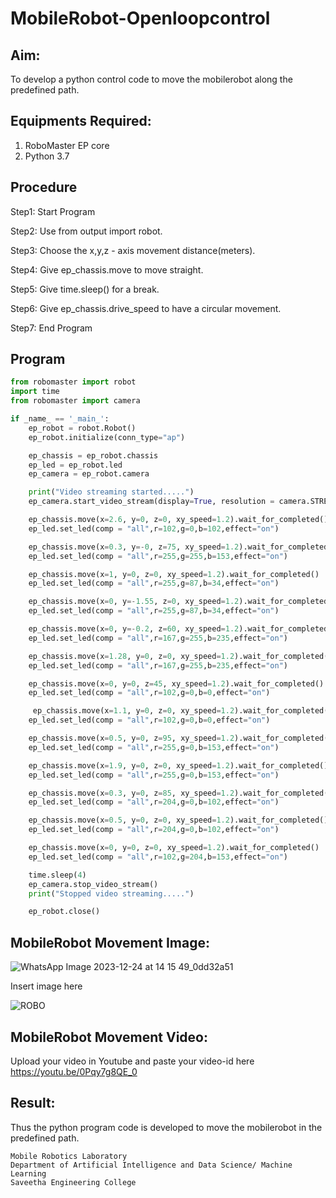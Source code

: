 # MobileRobot-Openloopcontrol
## Aim:

To develop a python control code to move the mobilerobot along the predefined path.

## Equipments Required:
1. RoboMaster EP core
2. Python 3.7

## Procedure

Step1: Start Program

Step2: Use from output import robot.

Step3: Choose the x,y,z - axis movement distance(meters).

Step4: Give ep_chassis.move to move straight.

Step5: Give time.sleep() for a break.

Step6: Give ep_chassis.drive_speed to have a circular movement.

Step7: End Program

## Program
```python
from robomaster import robot
import time
from robomaster import camera

if _name_ == '_main_':
    ep_robot = robot.Robot()
    ep_robot.initialize(conn_type="ap")

    ep_chassis = ep_robot.chassis
    ep_led = ep_robot.led
    ep_camera = ep_robot.camera

    print("Video streaming started.....")
    ep_camera.start_video_stream(display=True, resolution = camera.STREAM_360P)

    ep_chassis.move(x=2.6, y=0, z=0, xy_speed=1.2).wait_for_completed()
    ep_led.set_led(comp = "all",r=102,g=0,b=102,effect="on")

    ep_chassis.move(x=0.3, y=-0, z=75, xy_speed=1.2).wait_for_completed()
    ep_led.set_led(comp = "all",r=255,g=255,b=153,effect="on")

    ep_chassis.move(x=1, y=0, z=0, xy_speed=1.2).wait_for_completed()
    ep_led.set_led(comp = "all",r=255,g=87,b=34,effect="on")

    ep_chassis.move(x=0, y=-1.55, z=0, xy_speed=1.2).wait_for_completed()
    ep_led.set_led(comp = "all",r=255,g=87,b=34,effect="on")

    ep_chassis.move(x=0, y=-0.2, z=60, xy_speed=1.2).wait_for_completed()
    ep_led.set_led(comp = "all",r=167,g=255,b=235,effect="on")

    ep_chassis.move(x=1.28, y=0, z=0, xy_speed=1.2).wait_for_completed()
    ep_led.set_led(comp = "all",r=167,g=255,b=235,effect="on")

    ep_chassis.move(x=0, y=0, z=45, xy_speed=1.2).wait_for_completed()
    ep_led.set_led(comp = "all",r=102,g=0,b=0,effect="on")

     ep_chassis.move(x=1.1, y=0, z=0, xy_speed=1.2).wait_for_completed()
    ep_led.set_led(comp = "all",r=102,g=0,b=0,effect="on")

    ep_chassis.move(x=0.5, y=0, z=95, xy_speed=1.2).wait_for_completed()
    ep_led.set_led(comp = "all",r=255,g=0,b=153,effect="on")

    ep_chassis.move(x=1.9, y=0, z=0, xy_speed=1.2).wait_for_completed()
    ep_led.set_led(comp = "all",r=255,g=0,b=153,effect="on")

    ep_chassis.move(x=0.3, y=0, z=85, xy_speed=1.2).wait_for_completed()
    ep_led.set_led(comp = "all",r=204,g=0,b=102,effect="on")

    ep_chassis.move(x=0.5, y=0, z=0, xy_speed=1.2).wait_for_completed()
    ep_led.set_led(comp = "all",r=204,g=0,b=102,effect="on")

    ep_chassis.move(x=0, y=0, z=0, xy_speed=1.2).wait_for_completed()
    ep_led.set_led(comp = "all",r=102,g=204,b=153,effect="on")

    time.sleep(4)
    ep_camera.stop_video_stream()
    print("Stopped video streaming.....")

    ep_robot.close()
```

## MobileRobot Movement Image:

![WhatsApp Image 2023-12-24 at 14 15 49_0dd32a51](https://github.com/Aadithya2201/mobilerobot-openloopcontrol/assets/145917810/9c833ac4-dc89-490d-adde-1ada3fc7acfb)


Insert image here

![ROBO](https://github.com/Aadithya2201/mobilerobot-openloopcontrol/assets/145917810/74093900-2642-4b4a-bd06-5deee415fffa)


## MobileRobot Movement Video:

Upload your video in Youtube and paste your video-id here
https://youtu.be/0Pqy7g8QE_0
## Result:
Thus the python program code is developed to move the mobilerobot in the predefined path.

```
Mobile Robotics Laboratory
Department of Artificial Intelligence and Data Science/ Machine Learning
Saveetha Engineering College
```
